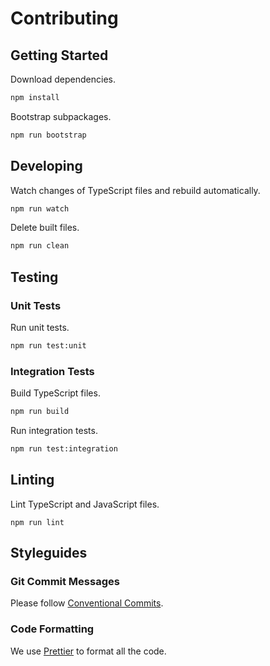 # Contributing

## Getting Started

Download dependencies.

```sh
npm install
```

Bootstrap subpackages.

```sh
npm run bootstrap
```

## Developing

Watch changes of TypeScript files and rebuild automatically.

```sh
npm run watch
```

Delete built files.

```sh
npm run clean
```

## Testing

### Unit Tests

Run unit tests.

```sh
npm run test:unit
```

### Integration Tests

Build TypeScript files.

```sh
npm run build
```

Run integration tests.

```sh
npm run test:integration
```

## Linting

Lint TypeScript and JavaScript files.

```
npm run lint
```

## Styleguides

### Git Commit Messages

Please follow [Conventional Commits](https://www.conventionalcommits.org/en/v1.0.0-beta.4/).

### Code Formatting

We use [Prettier](https://prettier.io/) to format all the code.
